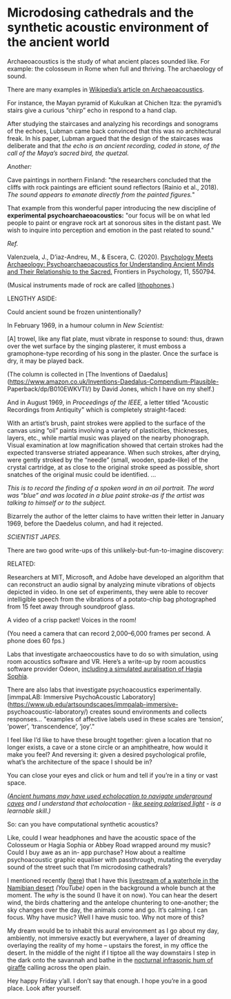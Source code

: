 # Microdosing cathedrals and the synthetic acoustic environment of the ancient world

Archaeoacoustics is the study of what ancient places sounded like. For
example: the colosseum in Rome when full and thriving. The archaeology of
sound.

There are many examples in [Wikipedia’s article on
Archaeoacoustics](https://en.wikipedia.org/wiki/Archaeoacoustics).

For instance, the Mayan pyramid of Kukulkan at Chichen Itza: the pyramid’s
stairs give a curious “chirp” echo in respond to a hand clap.

After studying the staircases and analyzing his recordings and sonograms of
the echoes, Lubman came back convinced that this was no architectural freak.
In his paper, Lubman argued that the design of the staircases was deliberate
and that _the echo is an ancient recording, coded in stone, of the call of the
Maya’s sacred bird, the quetzal._

_Another:_

Cave paintings in northern Finland: "the researchers concluded that the cliffs
with rock paintings are efficient sound reflectors (Rainio et al., 2018). _The
sound appears to emanate directly from the painted figures._"

That example from this wonderful paper introducing the new discipline of
**experimental psychoarchaeoacoustics:** "our focus will be on what led people
to paint or engrave rock art at sonorous sites in the distant past. We wish to
inquire into perception and emotion in the past related to sound."

_Ref._

Valenzuela, J., D’iaz-Andreu, M., & Escera, C. (2020). [Psychology Meets
Archaeology: Psychoarchaeoacoustics for Understanding Ancient Minds and Their
Relationship to the
Sacred.](https://www.ncbi.nlm.nih.gov/pmc/articles/PMC7775382/) Frontiers in
Psychology, 11, 550794.

(Musical instruments made of rock are called
[lithophones](https://en.wikipedia.org/wiki/Lithophone).)

LENGTHY ASIDE:

Could ancient sound be frozen unintentionally?

In February 1969, in a humour column in _New Scientist:_

[A] trowel, like any flat plate, must vibrate in response to sound: thus,
drawn over the wet surface by the singing plasterer, it must emboss a
gramophone-type recording of his song in the plaster. Once the surface is dry,
it may be played back.

(The column is collected in [The Inventions of
Daedalus](https://www.amazon.co.uk/Inventions-Daedalus-Compendium-Plausible-
Paperback/dp/B010EWKVTI/) by David Jones, which I have on my shelf.)

And in August 1969, in _Proceedings of the IEEE,_ a letter titled "Acoustic
Recordings from Antiquity" which is completely straight-faced:

With an artist’s brush, paint strokes were applied to the surface of the
canvas using “oil” paints involving a variety of plasticities, thicknesses,
layers, etc., while martial music was played on the nearby phonograph. Visual
examination at low magnification showed that certain strokes had the expected
transverse striated appearance. When such strokes, after drying, were gently
stroked by the “needle” (small, wooden, spade-like) of the crystal cartridge,
at as close to the original stroke speed as possible, short snatches of the
original music could be identified. …

_This is to record the finding of a spoken word in an oil portrait. The word
was “blue” and was located in a blue paint stroke-as if the artist was talking
to himself or to the subject._

Bizarrely the author of the letter claims to have written their letter in
January 1969, before the Daedelus column, and had it rejected.

_SCIENTIST JAPES._

There are two good write-ups of this unlikely-but-fun-to-imagine discovery:

RELATED:

Researchers at MIT, Microsoft, and Adobe have developed an algorithm that can
reconstruct an audio signal by analyzing minute vibrations of objects depicted
in video. In one set of experiments, they were able to recover intelligible
speech from the vibrations of a potato-chip bag photographed from 15 feet away
through soundproof glass.

A video of a crisp packet! Voices in the room!

(You need a camera that can record 2,000–6,000 frames per second. A phone does
60 fps.)

Labs that investigate archaeocoustics have to do so with simulation, using
room acoustics software and VR. Here’s a write-up by room acoustics software
provider Odeon, [including a simulated auralisation of Hagia
Sophia](https://odeon.dk/learn/articles/archaeoacoustics/).

There are also labs that investigate psychoacoustics experimentally.
[immpaLAB: Immersive PsychoAcoustic
Laboratory](https://www.ub.edu/artsoundscapes/immpalab-immersive-
psychoacoustic-laboratory/) creates sound environments and collects responses…
"examples of affective labels used in these scales are ‘tension’, ‘power’,
‘transcendence’, ‘joy’."

I feel like I’d like to have these brought together: given a location that no
longer exists, a cave or a stone circle or an amphitheatre, how would it make
you feel? And reversing it: given a desired psychological profile, what’s the
architecture of the space I should be in?

You can close your eyes and click or hum and tell if you’re in a tiny or vast
space.

_([Ancient humans may have used echolocation to navigate underground
caves](https://www.atlasobscura.com/articles/human-echolocation) and I
understand that echolocation - [like seeing polarised
light](/home/2022/07/27/filtered) \- is a learnable skill.)_

So: can you have computational synthetic acoustics?

Like, could I wear headphones and have the acoustic space of the Colosseum or
Hagia Sophia or Abbey Road wrapped around my music? Could I buy awe as an in-
app purchase? How about a realtime psychoacoustic graphic equaliser with
passthrough, mutating the everyday sound of the street such that I’m
microdosing cathedrals?

I mentioned recently ([here](/home/2022/10/21/ca)) that I have this
[livestream of a waterhole in the Namibian
desert](https://www.youtube.com/watch?v=ydYDqZQpim8) _(YouTube)_ open in the
background a whole bunch at the moment. The _why_ is the sound (I have it on
now). You can hear the desert wind, the birds chattering and the antelope
chuntering to one-another; the sky changes over the day, the animals come and
go. It’s calming. I can focus. Why have music? Well I have music too. Why not
more of this?

My dream would be to inhabit this aural environment as I go about my day,
ambiently, not immersive exactly but everywhere, a layer of dreaming
overlaying the reality of my home – upstairs the forest, in my office the
desert. In the middle of the night if I tiptoe all the way downstairs I step
in the dark onto the savannah and bathe in the [nocturnal infrasonic hum of
giraffe](/home/2019/07/19/filtered_for_sexy_animals) calling across the open
plain.

Hey happy Friday y’all. I don’t say that enough. I hope you’re in a good
place. Look after yourself.
